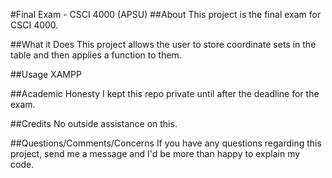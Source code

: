 #Final Exam - CSCI 4000 (APSU)
##About
This project is the final exam for CSCI 4000.

##What it Does
This project allows the user to store coordinate sets in the table and then applies a function to them.

##Usage
XAMPP

##Academic Honesty
I kept this repo private until after the deadline for the exam.

##Credits
No outside assistance on this.

##Questions/Comments/Concerns
If you have any questions regarding this project, send me a message and I'd be more than happy to explain my code.

